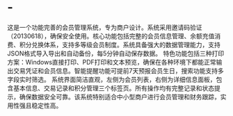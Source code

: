 # -
这是一个功能完善的会员管理系统，专为商户设计。系统采用邀请码验证（20130618），确保安全使用。核心功能包括完整的会员信息管理、余额充值消费、积分兑换体系，支持多等级会员制度。系统具备强大的数据管理能力，支持JSON格式导入导出和自动备份，每5分钟自动保存数据。  特色功能包括三种打印方案：Windows直接打印、PDF打印和文本预览，确保在各种环境下都能正常输出交易凭证和会员信息。智能提醒功能可提前7天预报会员生日，搜索功能支持多字段实时筛选。  系统界面简洁直观，左侧为会员列表，右侧为详细信息面板，包含基本信息、交易记录和积分管理三个标签页。所有操作均有完整记录和状态提示，确保数据安全可靠。该系统特别适合中小型商户进行会员管理和财务跟踪，实用性强且稳定性高。
